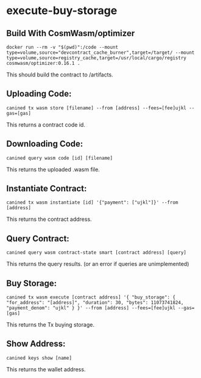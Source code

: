 # execute-buy-storage

## Build With CosmWasm/optimizer
```
docker run --rm -v "$(pwd)":/code --mount type=volume,source="devcontract_cache_burner",target=/target/ --mount type=volume,source=registry_cache,target=/usr/local/cargo/registry cosmwasm/optimizer:0.16.1 .
```
This should build the contract to /artifacts.

## Uploading Code:
```
canined tx wasm store [filename] --from [address] --fees=[fee]ujkl --gas=[gas]
```
This returns a contract code id.

## Downloading Code:
```
canined query wasm code [id] [filename]
```
This returns the uploaded .wasm file.

## Instantiate Contract:
```
canined tx wasm instantiate [id] '{"payment": ["ujkl"]}' --from [address]
```
This returns the contract address.

## Query Contract:
```
canined query wasm contract-state smart [contract address] [query]
```
This returns the query results. (or an error if queries are unimplemented)

## Buy Storage:
```
canined tx wasm execute [contract address] '{ "buy_storage": { "for_address": "[address]", "duration": 30, "bytes": 11073741824, "payment_denom": "ujkl" } }' --from [address] --fees=[fee]ujkl --gas=[gas]
```
This returns the Tx buying storage.

## Show Address:
```
canined keys show [name]
```
This returns the wallet address.